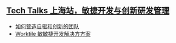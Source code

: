 ## [Tech Talks 上海站，敏捷开发与创新研发管理](http://www.hdb.com/party/nt6v2.html)

* [如何营造自驱和创新的团队](https://shimo.im/slides/7949aPzBJrsXAiRq/)
* [Worktile 敏敏捷开发解决方方案](#敏敏捷开发解决方方案.pdf)